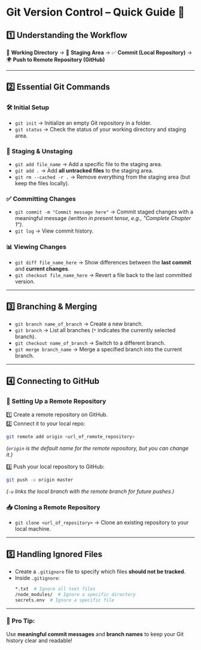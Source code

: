 # **Git Version Control – Quick Guide** 🚀  

## **1️⃣ Understanding the Workflow**  
📂 **Working Directory** → 📌 **Staging Area** → ✅ **Commit (Local Repository)** → 🌍 **Push to Remote Repository (GitHub)**  

---

## **2️⃣ Essential Git Commands**  

### **🛠 Initial Setup**  
- `git init` → Initialize an empty Git repository in a folder.  
- `git status` → Check the status of your working directory and staging area.  

### **📌 Staging & Unstaging**  
- `git add file_name` → Add a specific file to the staging area.  
- `git add .` → Add **all untracked files** to the staging area.  
- `git rm --cached -r .` → Remove everything from the staging area (but keep the files locally).  

### **✅ Committing Changes**  
- `git commit -m "Commit message here"` → Commit staged changes with a meaningful message _(written in present tense, e.g., "Complete Chapter 1")_.  
- `git log` → View commit history.  

### **📊 Viewing Changes**  
- `git diff file_name_here` → Show differences between the **last commit** and **current changes**.  
- `git checkout file_name_here` → Revert a file back to the last committed version.  

---

## **3️⃣ Branching & Merging**  
- `git branch name_of_branch` → Create a new branch.  
- `git branch` → List all branches (`*` indicates the currently selected branch).  
- `git checkout name_of_branch` → Switch to a different branch.  
- `git merge branch_name` → Merge a specified branch into the current branch.  

---

## **4️⃣ Connecting to GitHub**  

### **🔗 Setting Up a Remote Repository**  
1️⃣ Create a remote repository on GitHub.  
2️⃣ Connect it to your local repo:  
   ```sh
   git remote add origin <url_of_remote_repository>
   ```
   _(`origin` is the default name for the remote repository, but you can change it.)_  

3️⃣ Push your local repository to GitHub:  
   ```sh
   git push -u origin master
   ```
   _(`-u` links the local branch with the remote branch for future pushes.)_  

### **📥 Cloning a Remote Repository**  
- `git clone <url_of_repository>` → Clone an existing repository to your local machine.  

---

## **5️⃣ Handling Ignored Files**  
- Create a `.gitignore` file to specify which files **should not be tracked**.  
- Inside `.gitignore`:  
  ```sh
  *.txt  # Ignore all text files
  /node_modules/  # Ignore a specific directory
  secrets.env  # Ignore a specific file
  ```

---

### **🚀 Pro Tip:**  
Use **meaningful commit messages** and **branch names** to keep your Git history clear and readable!  
